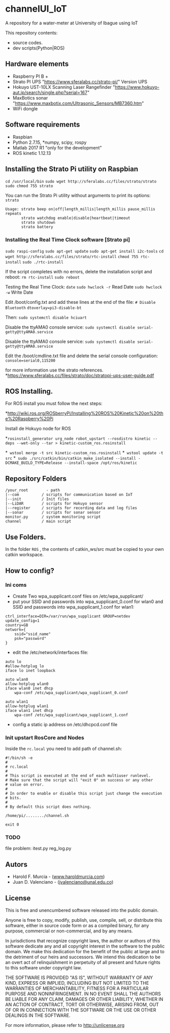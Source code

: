 # channelUI_IoT
A repository for a water-meter at University of Ibague using IoT

This repository contents:
- source codes.
- dev scripts(Python|ROS)

## Hardware elements
- Raspberry PI B +
- Strato PI UPS  "https://www.sferalabs.cc/strato-pi/" Version UPS
- Hokuyo UST-10LX Scanning Laser Rangefinder "https://www.hokuyo-aut.jp/search/single.php?serial=167"
- MaxBotics sonar "https://www.maxbotix.com/Ultrasonic_Sensors/MB7360.htm"
- WiFi dongle

## Software requirements
- Raspbian
- Python 2.7.15,
*numpy, scipy, rospy
- Matlab 2017 R1 "only for the development"
- ROS kinetic 1.12.13

## Installing the Strato Pi utility on Raspbian
 `cd /usr/local/bin`
 `sudo wget http://sferalabs.cc/files/strato/strato`
 `sudo chmod 755 strato`

You can run the Strato Pi utility without arguments to print its options:
`strato`
```
Usage: strato beep on|off|length_millis|length_millis pause_millis repeats
       strato watchdog enable|disable|heartbeat|timeout
       strato shutdown
       strato battery
```
### Installing the Real Time Clock software [Strato pi]
 `sudo raspi-config`
 `sudo apt-get update`
 `sudo apt-get install i2c-tools`
 `cd`
 `wget http://sferalabs.cc/files/strato/rtc-install`
 `chmod 755 rtc-install`
 `sudo ./rtc-install`

If the script completes with no errors, delete the installation script and reboot:
 `rm rtc-install`
 `sudo reboot`

Testing the Real Time Clock:
 `date`
 `sudo hwclock -r`  Read Date
 `sudo hwclock -w`  Write Date

Edit /boot/config.txt and add these lines at the end of the file:
 `# Disable Bluetooth`
 `dtoverlay=pi3-disable-bt`

Then: `sudo systemctl disable hciuart`

Disable the ttyAMA0 console service:
`sudo systemctl disable serial-getty@ttyAMA0.service`

Disable the ttyAMA0 console service:
`sudo systemctl disable serial-getty@ttyAMA0.service`

Edit the /boot/cmdline.txt file and delete the serial console configuration:
`console=serial0,115200`

for more information use the strato references.
*https://www.sferalabs.cc/files/strato/doc/stratopi-ups-user-guide.pdf

## ROS Installing.
For ROS install you must follow the next steps:

*http://wiki.ros.org/ROSberryPi/Installing%20ROS%20Kinetic%20on%20the%20Raspberry%20Pi

Install de Hokuyo node for ROS

*`rosinstall_generator urg_node robot_upstart --rosdistro kinetic --deps --wet-only --tar > kinetic-custom_ros.rosinstall`

*` wstool merge -t src kinetic-custom_ros.rosinstall`
*` wstool update -t src`
*` sudo ./src/catkin/bin/catkin_make_isolated --install -DCMAKE_BUILD_TYPE=Release --install-space /opt/ros/kinetic`

## Repository Folders

```
/your_root        - path
|--com          / scripts for communication based on IoT
|--init         / Init files
|--LiDAR        / scripts for Hokuyo sensor
|--register     / scripts for recording data and log files
|--sonar        / scripts for sonar sensor
monitor.py      / system monitoring script
channel         / main script
```

## Use Folders.
In the folder `ROS` , the contents of catkin_ws/src must be copied to your own catkin workspace.

## How to config?
### Ini coms
* Create Two wpa_supplicant.conf  files on /etc/wpa_supplicant/
*  put your SSID and passwords into wpa_supplicant_0.conf for wlan0 and SSID and passwords into wpa_supplicant_1.conf for wlan1:

```
ctrl_interface=DIR=/var/run/wpa_supplicant GROUP=netdev
update_config=1
country=GB
network={
    ssid="ssid_name"
    psk="password"
}
```
* edit the /etc/network/interfaces file:
```
auto lo
#allow-hotplug lo
iface lo inet loopback

auto wlan0
allow-hotplug wlan0
iface wlan0 inet dhcp
    wpa-conf /etc/wpa_supplicant/wpa_supplicant_0.conf

auto wlan1
allow-hotplug wlan1
iface wlan1 inet dhcp
    wpa-conf /etc/wpa_supplicant/wpa_supplicant_1.conf
```
* config a static ip address on /etc/dhcpcd.conf file

### Init upstart RosCore and Nodes

Inside the `rc.local` you need to add path of channel.sh:

```
#!/bin/sh -e
#
# rc.local
#
# This script is executed at the end of each multiuser runlevel.
# Make sure that the script will "exit 0" on success or any other
# value on error.
#
# In order to enable or disable this script just change the execution
# bits.
#
# By default this script does nothing.

/home/pi/......../channel.sh

exit 0

```

### TODO


  file problem:
    itest.py
    reg_log.py

## Autors

* Harold F. Murcia  -  (www.haroldmurcia.com)
* Juan D. Valenciano - (jvalenciano@unal.edu.co)

## License

This is free and unencumbered software released into the public domain.

Anyone is free to copy, modify, publish, use, compile, sell, or
distribute this software, either in source code form or as a compiled
binary, for any purpose, commercial or non-commercial, and by any
means.

In jurisdictions that recognize copyright laws, the author or authors
of this software dedicate any and all copyright interest in the
software to the public domain. We make this dedication for the benefit
of the public at large and to the detriment of our heirs and
successors. We intend this dedication to be an overt act of
relinquishment in perpetuity of all present and future rights to this
software under copyright law.

THE SOFTWARE IS PROVIDED "AS IS", WITHOUT WARRANTY OF ANY KIND,
EXPRESS OR IMPLIED, INCLUDING BUT NOT LIMITED TO THE WARRANTIES OF
MERCHANTABILITY, FITNESS FOR A PARTICULAR PURPOSE AND NONINFRINGEMENT.
IN NO EVENT SHALL THE AUTHORS BE LIABLE FOR ANY CLAIM, DAMAGES OR
OTHER LIABILITY, WHETHER IN AN ACTION OF CONTRACT, TORT OR OTHERWISE,
ARISING FROM, OUT OF OR IN CONNECTION WITH THE SOFTWARE OR THE USE OR
OTHER DEALINGS IN THE SOFTWARE.

For more information, please refer to <http://unlicense.org>
